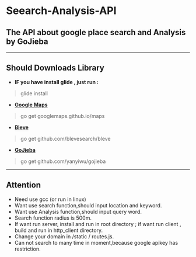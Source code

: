# Seearch-Analysis-API

## The API about google place search and Analysis by GoJieba


---
## Should Downloads Library
* **IF you have install glide , just run :**
>  glide install
* **[Google Maps](https://github.com/googlemaps/google-maps-services-go)** 
>  go get googlemaps.github.io/maps

* **[Bleve](https://github.com/blevesearch/bleve)** 
>  go get github.com/blevesearch/bleve

* **[GoJieba](https://github.com/yanyiwu/gojieba)** 
>  go get github.com/yanyiwu/gojieba
---
## Attention
* Need use gcc (or run in linux)
* Want use search function,should input location and keyword.
* Want use Analysis function,should input query word.
* Search function radius is 500m.
* If want run server, install and run in root directory ; if want run client , build and run in http_client directory.
* Change your domain in /static / routes.js.
* Can not search to many time in moment,because google apikey has restriction. 
